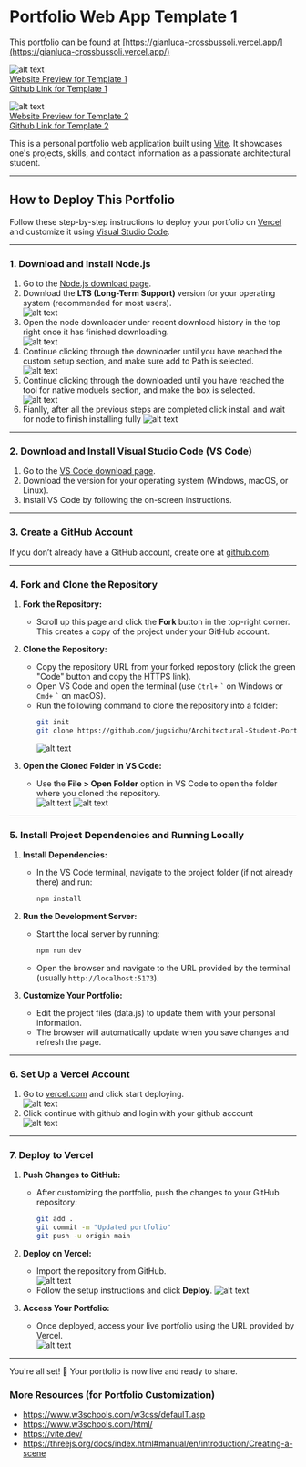# Portfolio Web App Template 1

This portfolio can be found at [https://gianluca-crossbussoli.vercel.app/](https://gianluca-crossbussoli.vercel.app/)



![alt text](/README-Images/image.png)  
[Website Preview for Template 1](https://architecural-student-portfolio-1.vercel.app/)  
[Github Link for Template 1](https://github.com/jzmasiv/Architecural-Student-Portfolio-1)

![alt text](/README-Images/image-1.png)  
[Website Preview for Template 2](https://architectural-student-portfolio-2.vercel.app/)  
[Github Link for Template 2](https://github.com/jugsidhu/Architectural-Student-Portfolio-2)

This is a personal portfolio web application built using [Vite](https://vitejs.dev/). It showcases one's projects, skills, and contact information as a passionate architectural student.

---

## How to Deploy This Portfolio

Follow these step-by-step instructions to deploy your portfolio on [Vercel](https://vercel.com/) and customize it using [Visual Studio Code](https://code.visualstudio.com/).

---

### 1. Download and Install Node.js

1. Go to the [Node.js download page](https://nodejs.org/).
2. Download the **LTS (Long-Term Support)** version for your operating system (recommended for most users).  
   ![alt text](/README-Images/image-2.png)
3. Open the node downloader under recent download history in the top right once it has finished downloading.  
   ![alt text](/README-Images/image-3.png)
4. Continue clicking through the downloader until you have reached the custom setup section, and make sure add to Path is selected.  
   ![alt text](/README-Images/image-4.png)
5. Continue clicking through the downloaded until you have reached the tool for native moduels section, and make the box is selected.  
   ![alt text](/README-Images/image-5.png)
6. Fianlly, after all the previous steps are completed click install and wait for node to finish installing fully
   ![alt text](/README-Images/image-6.png)

---

### 2. Download and Install Visual Studio Code (VS Code)

1. Go to the [VS Code download page](https://code.visualstudio.com/).
2. Download the version for your operating system (Windows, macOS, or Linux).
3. Install VS Code by following the on-screen instructions.

---

### 3. Create a GitHub Account

If you don’t already have a GitHub account, create one at [github.com](https://github.com/).

---

### 4. Fork and Clone the Repository

1. **Fork the Repository:**

   - Scroll up this page and click the **Fork** button in the top-right corner. This creates a copy of the project under your GitHub account.

2. **Clone the Repository:**

   - Copy the repository URL from your forked repository (click the green "Code" button and copy the HTTPS link).
   - Open VS Code and open the terminal (use `Ctrl+` `` ` `` on Windows or `Cmd+` `` ` `` on macOS).
   - Run the following command to clone the repository into a folder:
     ```bash
     git init
     git clone https://github.com/jugsidhu/Architectural-Student-Portfolio-2.git
     ```
     ![alt text](/README-Images/image-7.png)

3. **Open the Cloned Folder in VS Code:**
   - Use the **File > Open Folder** option in VS Code to open the folder where you cloned the repository.  
     ![alt text](/README-Images/image-8.png)
     ![alt text](/README-Images/image-9.png)

---

### 5. Install Project Dependencies and Running Locally

1. **Install Dependencies:**

   - In the VS Code terminal, navigate to the project folder (if not already there) and run:
     ```bash
     npm install
     ```

2. **Run the Development Server:**

   - Start the local server by running:
     ```bash
     npm run dev
     ```
   - Open the browser and navigate to the URL provided by the terminal (usually `http://localhost:5173`).

3. **Customize Your Portfolio:**
   - Edit the project files (data.js) to update them with your personal information.
   - The browser will automatically update when you save changes and refresh the page.

---

### 6. Set Up a Vercel Account

1. Go to [vercel.com](https://vercel.com/) and click start deploying.  
   ![alt text](/README-Images/image-10.png)
2. Click continue with github and login with your github account  
   ![alt text](/README-Images/image-11.png)

---

### 7. Deploy to Vercel

1. **Push Changes to GitHub:**

   - After customizing the portfolio, push the changes to your GitHub repository:
     ```bash
     git add .
     git commit -m "Updated portfolio"
     git push -u origin main
     ```

2. **Deploy on Vercel:**

   - Import the repository from GitHub.  
      ![alt text](/README-Images/image-12.png)
   - Follow the setup instructions and click **Deploy**.
     ![alt text](/README-Images/image-13.png)

3. **Access Your Portfolio:**
   - Once deployed, access your live portfolio using the URL provided by Vercel.  
      ![alt text](/README-Images/image-14.png)

---

You're all set! 🎉 Your portfolio is now live and ready to share.

### More Resources (for Portfolio Customization)

- https://www.w3schools.com/w3css/defaulT.asp
- https://www.w3schools.com/html/
- https://vite.dev/
- https://threejs.org/docs/index.html#manual/en/introduction/Creating-a-scene
